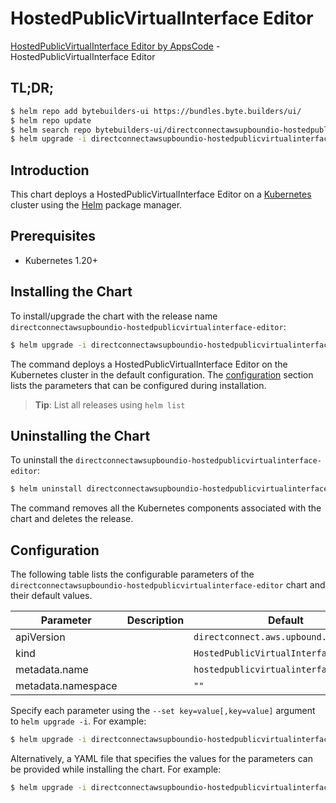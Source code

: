 # HostedPublicVirtualInterface Editor

[HostedPublicVirtualInterface Editor by AppsCode](https://byte.builders) - HostedPublicVirtualInterface Editor

## TL;DR;

```bash
$ helm repo add bytebuilders-ui https://bundles.byte.builders/ui/
$ helm repo update
$ helm search repo bytebuilders-ui/directconnectawsupboundio-hostedpublicvirtualinterface-editor --version=v0.4.18
$ helm upgrade -i directconnectawsupboundio-hostedpublicvirtualinterface-editor bytebuilders-ui/directconnectawsupboundio-hostedpublicvirtualinterface-editor -n default --create-namespace --version=v0.4.18
```

## Introduction

This chart deploys a HostedPublicVirtualInterface Editor on a [Kubernetes](http://kubernetes.io) cluster using the [Helm](https://helm.sh) package manager.

## Prerequisites

- Kubernetes 1.20+

## Installing the Chart

To install/upgrade the chart with the release name `directconnectawsupboundio-hostedpublicvirtualinterface-editor`:

```bash
$ helm upgrade -i directconnectawsupboundio-hostedpublicvirtualinterface-editor bytebuilders-ui/directconnectawsupboundio-hostedpublicvirtualinterface-editor -n default --create-namespace --version=v0.4.18
```

The command deploys a HostedPublicVirtualInterface Editor on the Kubernetes cluster in the default configuration. The [configuration](#configuration) section lists the parameters that can be configured during installation.

> **Tip**: List all releases using `helm list`

## Uninstalling the Chart

To uninstall the `directconnectawsupboundio-hostedpublicvirtualinterface-editor`:

```bash
$ helm uninstall directconnectawsupboundio-hostedpublicvirtualinterface-editor -n default
```

The command removes all the Kubernetes components associated with the chart and deletes the release.

## Configuration

The following table lists the configurable parameters of the `directconnectawsupboundio-hostedpublicvirtualinterface-editor` chart and their default values.

|     Parameter      | Description |                      Default                      |
|--------------------|-------------|---------------------------------------------------|
| apiVersion         |             | <code>directconnect.aws.upbound.io/v1beta1</code> |
| kind               |             | <code>HostedPublicVirtualInterface</code>         |
| metadata.name      |             | <code>hostedpublicvirtualinterface</code>         |
| metadata.namespace |             | <code>""</code>                                   |


Specify each parameter using the `--set key=value[,key=value]` argument to `helm upgrade -i`. For example:

```bash
$ helm upgrade -i directconnectawsupboundio-hostedpublicvirtualinterface-editor bytebuilders-ui/directconnectawsupboundio-hostedpublicvirtualinterface-editor -n default --create-namespace --version=v0.4.18 --set apiVersion=directconnect.aws.upbound.io/v1beta1
```

Alternatively, a YAML file that specifies the values for the parameters can be provided while
installing the chart. For example:

```bash
$ helm upgrade -i directconnectawsupboundio-hostedpublicvirtualinterface-editor bytebuilders-ui/directconnectawsupboundio-hostedpublicvirtualinterface-editor -n default --create-namespace --version=v0.4.18 --values values.yaml
```
